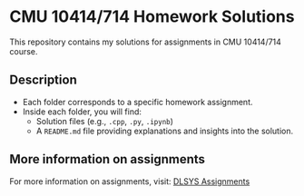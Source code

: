 # CMU 10414/714 Homework Solutions

This repository contains my solutions for assignments in CMU 10414/714 course.


## Description

- Each folder corresponds to a specific homework assignment.
- Inside each folder, you will find:
  - Solution files (e.g., `.cpp`, `.py`, `.ipynb`)
  - A `README.md` file providing explanations and insights into the solution.


## More information on assignments

For more information on assignments, visit: [DLSYS Assignments](https://dlsyscourse.org/assignments/)
